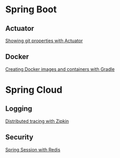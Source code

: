 
# Spring Boot

## Actuator

[Showing git properties with Actuator](docs/spring-boot/actuator-git-properties.html)

## Docker

[Creating Docker images and containers with Gradle](docs/spring-boot/docker-with-gradle.html)


# Spring Cloud

## Logging 

[Distributed tracing with Zipkin](docs/spring-cloud/distributed-tracing.html)


## Security

[Spring Session with Redis](docs/spring-cloud/spring-session-redis.html)

